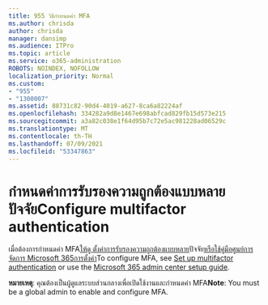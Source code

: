 ```yaml
---
title: 955 วิธีกําหนดค่า MFA
ms.author: chrisda
author: chrisda
manager: dansimp
ms.audience: ITPro
ms.topic: article
ms.service: o365-administration
ROBOTS: NOINDEX, NOFOLLOW
localization_priority: Normal
ms.custom:
- "955"
- "1300007"
ms.assetid: 88731c82-90d4-4019-a627-8ca6a82224af
ms.openlocfilehash: 334282a9d8e1467e698abfcad829fb15d573e215
ms.sourcegitcommit: a3a82c038e1f64d95b7c72e5ac981228ad06529c
ms.translationtype: MT
ms.contentlocale: th-TH
ms.lasthandoff: 07/09/2021
ms.locfileid: "53347863"
---
```

# <a name="configure-multifactor-authentication"></a><span data-ttu-id="43f0e-102">กําหนดค่าการรับรองความถูกต้องแบบหลายปัจจัย</span><span class="sxs-lookup"><span data-stu-id="43f0e-102">Configure multifactor authentication</span></span>

<span data-ttu-id="43f0e-103">เมื่อต้องการกําหนดค่า MFA[ให้ดู ตั้งค่าการรับรองความถูกต้องแบบหลาย](/microsoft-365/admin/security-and-compliance/set-up-multi-factor-authentication)ปัจจัย[หรือใช้คู่มือศูนย์การจัดการ Microsoft 365การตั้งค่า](https://admin.microsoft.com/AdminPortal/Home?ref=/modernonboarding/mfasetupguide)</span><span class="sxs-lookup"><span data-stu-id="43f0e-103">To configure MFA, see [Set up multifactor authentication](/microsoft-365/admin/security-and-compliance/set-up-multi-factor-authentication) or use the [Microsoft 365 admin center setup guide](https://admin.microsoft.com/AdminPortal/Home?ref=/modernonboarding/mfasetupguide).</span></span>

<span data-ttu-id="43f0e-104">**หมายเหตุ**: คุณต้องเป็นผู้ดูแลระบบส่วนกลางเพื่อเปิดใช้งานและกําหนดค่า MFA</span><span class="sxs-lookup"><span data-stu-id="43f0e-104">**Note**: You must be a global admin to enable and configure MFA.</span></span>
